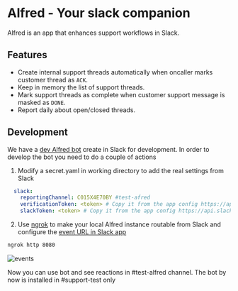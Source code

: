 # Alfred - Your slack companion

Alfred is an app that enhances support workflows in Slack.

## Features

- Create internal support threads automatically when oncaller marks customer thread as `ACK`.
- Keep in memory the list of support threads.
- Mark support threads as complete when customer support message is masked as `DONE`.
- Report daily about open/closed threads.

## Development

We have a [dev Alfred bot](https://api.slack.com/apps/A03HSNFMLJD) create in Slack for development. In order to develop the bot you need to do a couple of actions

1) Modify a secret.yaml in working directory to add the real settings from Slack

```yaml
  slack:
    reportingChannel: C015X4E70BY #test-afred
    verificationToken: <token> # Copy it from the app config https://api.slack.com/apps/A03HSNFMLJD/general?
    slackToken: <token> # Copy it from the app config https://api.slack.com/apps/A03HSNFMLJD/install-on-team?
```

2) Use [ngrok](https://ngrok.com/download) to make your local Alfred instance routable from Slack and configure the [event URL in Slack app](https://api.slack.com/apps/A03HSNFMLJD/event-subscriptions?)

```bash
ngrok http 8080
```

![events](./docs/events.png)

Now you can use bot and see reactions in #test-alfred channel. The bot by now is installed in #support-test only
